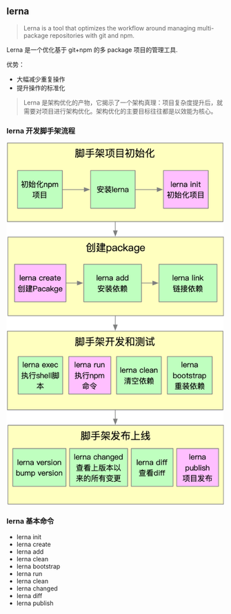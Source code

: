 ## lerna

> Lerna is a tool that optimizes the workflow around managing multi-package repositories with git and npm.

Lerna 是一个优化基于 git+npm 的多 package 项目的管理工具.

优势：

+ 大幅减少重复操作
+ 提升操作的标准化

> Lerna 是架构优化的产物，它揭示了一个架构真理：项目复杂度提升后，就需要对项目进行架构优化。架构优化的主要目标往往都是以效能为核心。

### lerna 开发脚手架流程

![lerna 开发脚手架流程](./images/lerna_process.png)

### lerna 基本命令

+ lerna init
+ lerna create
+ lerna add
+ lerna clean
+ lerna bootstrap
+ lerna run
+ lerna clean
+ lerna changed
+ lerna diff
+ lerna publish
